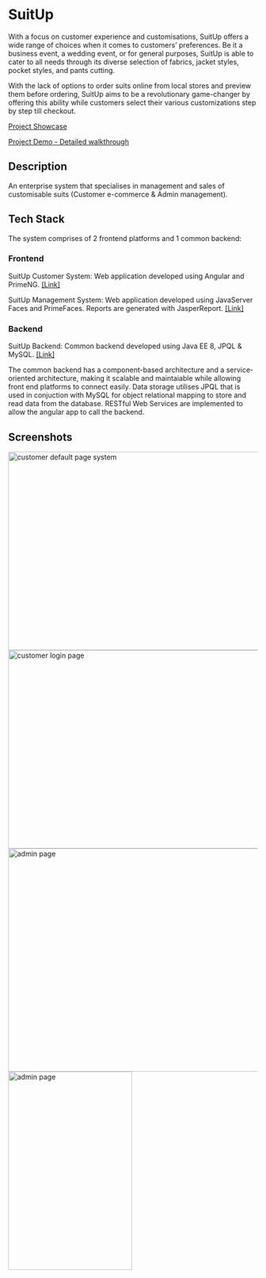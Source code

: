# SuitUp

With a focus on customer experience and customisations, SuitUp offers a wide range of choices when it comes to customers’ preferences. Be it a business event, a wedding event, or for general purposes, SuitUp is able to cater to all needs through its diverse selection of fabrics, jacket styles, pocket styles, and pants cutting.

With the lack of options to order suits online from local stores and preview them before ordering, SuitUp aims to be a revolutionary game-changer by offering this ability while customers select their various customizations step by step till checkout.

[Project Showcase](https://uvents.nus.edu.sg/event/20th-steps/module/IS3106/project/16)

[Project Demo - Detailed walkthrough](https://www.youtube.com/watch?v=a7TURk83MFM)

## Description

An enterprise system that specialises in management and sales of customisable suits (Customer e-commerce & Admin management).

## Tech Stack

The system comprises of 2 frontend platforms and 1 common backend:

### Frontend

SuitUp Customer System: Web application developed using Angular and PrimeNG. [[Link]](https://github.com/lyntan01/SuitUpCustomerSystem)

SuitUp Management System: Web application developed using JavaServer Faces and PrimeFaces. Reports are generated with JasperReport. 
[[Link]](https://github.com/lyntan01/SuitUp/tree/main/SuitUp-war)

### Backend

SuitUp Backend: Common backend developed using Java EE 8, JPQL & MySQL. [[Link]](https://github.com/lyntan01/SuitUp/tree/main/SuitUp-ejb)

The common backend has a component-based architecture and a service-oriented architecture, making it scalable and maintaiable while allowing front end platforms to connect easily. Data storage utilises JPQL that is used in conjuction with MySQL for object relational mapping to store and read data from the database. RESTful Web Services are implemented to allow the angular app to call the backend. 

 ## Screenshots
 
 <img src="https://i.imgur.com/CBp9qzn.jpeg" width="800" height="400" alt="customer default page system"/>
 
 <img src="https://i.imgur.com/3BNFUvW.png" width="800" height="400" alt="customer login page"/>
  
 <img src="https://i.imgur.com/uSHokXX.png" width="800" height="450" alt="admin page"/>
  
 <img src="https://i.imgur.com/lwDlMaW.png" width="250" height="400" alt="admin page"/>
  
  

